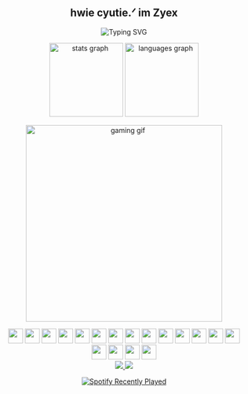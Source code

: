 <h2 align="center">hwie cyutie.ᐟ im Zyex</h2>

<p align="center">
  <img src="https://readme-typing-svg.herokuapp.com?font=Fira+Code&weight=600&size=24&duration=4000&pause=1000&color=FF79C6&center=true&vCenter=true&random=false&width=435&lines=Busy+playing+games..." alt="Typing SVG" />
</p>

<div align="center">
  <img src="https://github-readme-stats.vercel.app/api?username=zyex1&show_icons=true&theme=dracula&hide_border=true" height="150" alt="stats graph" />
  <img src="https://github-readme-stats.vercel.app/api/top-langs?username=zyex1&layout=compact&theme=dracula&hide_border=true" height="150" alt="languages graph" />
</div>

<p align="center">
  <img src="https://media.tenor.com/3bTxZ4HdrysAAAAd/pixel-art-gaming.gif" width="400" alt="gaming gif" />
</p>

<div align="center">
  <img src="https://cdn.jsdelivr.net/gh/devicons/devicon/icons/aftereffects/aftereffects-original.svg" height="30" />
  <img src="https://cdn.jsdelivr.net/gh/devicons/devicon/icons/blender/blender-original.svg" height="30" />
  <img src="https://cdn.jsdelivr.net/gh/devicons/devicon/icons/cplusplus/cplusplus-original.svg" height="30" />
  <img src="https://cdn.jsdelivr.net/gh/devicons/devicon/icons/csharp/csharp-original.svg" height="30" />
  <img src="https://cdn.jsdelivr.net/gh/devicons/devicon/icons/css3/css3-original.svg" height="30" />
  <img src="https://cdn.jsdelivr.net/gh/devicons/devicon/icons/discordjs/discordjs-original.svg" height="30" />
  <img src="https://cdn.jsdelivr.net/gh/devicons/devicon/icons/html5/html5-original.svg" height="30" />
  <img src="https://cdn.jsdelivr.net/gh/devicons/devicon/icons/javascript/javascript-original.svg" height="30" />
  <img src="https://cdn.jsdelivr.net/gh/devicons/devicon/icons/mongodb/mongodb-original.svg" height="30" />
  <img src="https://cdn.jsdelivr.net/gh/devicons/devicon/icons/nextjs/nextjs-original.svg" height="30" />
  <img src="https://cdn.jsdelivr.net/gh/devicons/devicon/icons/postgresql/postgresql-original.svg" height="30" />
  <img src="https://cdn.jsdelivr.net/gh/devicons/devicon/icons/python/python-original.svg" height="30" />
  <img src="https://cdn.jsdelivr.net/gh/devicons/devicon/icons/react/react-original.svg" height="30" />
  <img src="https://cdn.jsdelivr.net/gh/devicons/devicon/icons/nodejs/nodejs-original.svg" height="30" />
  <img src="https://cdn.jsdelivr.net/gh/devicons/devicon/icons/typescript/typescript-original.svg" height="30" />
  <img src="https://cdn.jsdelivr.net/gh/devicons/devicon/icons/tailwindcss/tailwindcss-original-wordmark.svg" height="30" />
  <img src="https://cdn.jsdelivr.net/gh/devicons/devicon/icons/vscode/vscode-original.svg" height="30" />
  <img src="https://cdn.jsdelivr.net/gh/devicons/devicon/icons/visualstudio/visualstudio-plain.svg" height="30" />
</div>

<div align="center">
  <a href="https://www.instagram.com/saraan._.s/" target="_blank">
    <img src="https://img.shields.io/badge/Instagram-E4405F?style=for-the-badge&logo=instagram&logoColor=white" />
  </a>
  <a href="https://discord.gg/fukrey" target="_blank">
    <img src="https://img.shields.io/badge/Discord-7289DA?style=for-the-badge&logo=discord&logoColor=white" />
  </a>
</div>

<p align="center">
  <a href="https://open.spotify.com/user/31tpzuvdz4wkvwvygrsytax7tnau">
    <img src="https://spotify-recently-played-readme.vercel.app/api?user=31tpzuvdz4wkvwvygrsytax7tnau&count=1&unique=true" alt="Spotify Recently Played" />
  </a>
</p>
